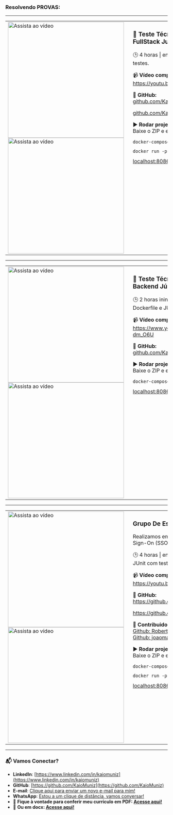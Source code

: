 ### Resolvendo PROVAS:


---


<table>
  <tr>
    <td>
      <a href="https://www.youtube.com/watch?v=oBHAjVWP3jY">
    <img src="https://img.youtube.com/vi/oBHAjVWP3jY/hqdefault.jpg" alt="Assista ao vídeo" width="360">
    </a>
       <a href="https://www.youtube.com/watch?v=oBHAjVWP3jY">
        <img src="https://media4.giphy.com/media/v1.Y2lkPTc5MGI3NjExYnNlbDJrd2gzZjdqYnhlc3ZmMGZoYzdoY3gyYmxzN3l0bTRsczJtbyZlcD12MV9pbnRlcm5hbF9naWZfYnlfaWQmY3Q9Zw/BHngsrfMJXzjVxdoiI/giphy.gif" alt="Assista ao vídeo" width="360">
      </a>
    </td>
    <td style="vertical-align: top; padding-left: 20px;">
      <h3>🧪 Teste Técnico - Desenvolvedor FullStack Junior</h3>
      <p>🕒 4 horas | entregue com Dockerfile e JUnit com testes.</p>
      <p>📹 <strong>Vídeo completo:</strong><br/>
      <a href="https://youtu.be/oBHAjVWP3jY">https://youtu.be/oBHAjVWP3jY</a></p>
      <p>🔗 <strong>GitHub:</strong><br/>
      <a href="https://github.com/KaioMuniz/pagamentoTesteProvaApi">github.com/KaioMuniz/pagamentoTesteProvaApi</a></p>
      <a href="https://github.com/KaioMuniz/pagamentoTesteProvaWeb">github.com/KaioMuniz/pagamentoTesteProvaWeb</a></p>
      <p>▶️ <strong>Rodar projeto:</strong><br/>
      Baixe o ZIP e execute:
      <pre><code>docker-compose up -d --build (API)</code></pre>
      <pre><code>docker run -p 80:80 angular-app (WEB)</code></pre>
      <a href="http://localhost:8088/swagger-ui/index.html#">localhost:8086/swagger-ui</a>
      <a href="http://localhost:">localhost:</a>
      </p>
    </td>
  </tr>
</table>

---

<table>
  <tr>
    <td>
      <a href="https://www.youtube.com/watch?v=badR-dm_O6U">
    <img src="https://img.youtube.com/vi/badR-dm_O6U/hqdefault.jpg" alt="Assista ao vídeo" width="360">
    </a>
             <a href="https://www.youtube.com/watch?v=oBHAjVWP3jY">
        <img src="https://media4.giphy.com/media/v1.Y2lkPTc5MGI3NjExejNtdGZ4YzM3Z2Nrd2FuMzlncXNiYzNncnZxNHgzdzFxaTdrMHlmNyZlcD12MV9pbnRlcm5hbF9naWZfYnlfaWQmY3Q9Zw/MZyANeZNdxD9Su8iFw/giphy.gif" alt="Assista ao vídeo" width="360">
      </a>
    </td>
    <td style="vertical-align: top; padding-left: 20px;">
      <h3>🧪 Teste Técnico - Desenvolvedor Backend Júnior</h3>
      <p>🕒 2 horas ininterruptas | entregue com Dockerfile e JUnit com testes.</p>
      <p>📹 <strong>Vídeo completo:</strong><br/>
      <a href="https://www.youtube.com/watch?v=badR-dm_O6U">https://www.youtube.com/watch?v=badR-dm_O6U</a></p>
      <p>🔗 <strong>GitHub:</strong><br/>
      <a href="https://github.com/KaioMuniz/produtoTesteProvaApi">github.com/KaioMuniz/produtoTesteProvaApi</a></p>
      <p>▶️ <strong>Rodar projeto:</strong><br/>
      Baixe o ZIP e execute:
      <pre><code>docker-compose up -d --build</code></pre>
      <a href="http://localhost:8086/swagger-ui/index.html#">localhost:8086/swagger-ui</a>
      </p>
    </td>
  </tr>
</table>


---

<table>
  <tr>
    <td>
      <a href="https://youtu.be/a5LQhYKkElM">
    <img src="https://img.youtube.com/vi/a5LQhYKkElM/hqdefault.jpg" alt="Assista ao vídeo" width="360">
</a>
          </a>
       <a href="https://youtu.be/a5LQhYKkElM">
        <img src="https://media4.giphy.com/media/v1.Y2lkPTc5MGI3NjExZXZwZXVjamgwcjhiYXBwYTQwOHpoZXBxNWM1YXpneGMzbzFuY203eiZlcD12MV9pbnRlcm5hbF9naWZfYnlfaWQmY3Q9Zw/jJJX0YkH5XtcfddEQa/giphy.gif" alt="Assista ao vídeo" width="360">
      </a>
    </td>
    <td style="vertical-align: top; padding-left: 20px;">
      <h3>Grupo De Estudo Coti Informática.</h3>
      <p>Realizamos em união um projeto Single Sign-On (SSO)</p>
      <p>🕒 4 horas | entregue com Dockerfile e JUnit com testes.</p>
      <p>📹 <strong>Vídeo completo:</strong><br/>
        <a href="https://youtu.be/a5LQhYKkElM">https://youtu.be/a5LQhYKkElM</a>
      </p>
      <p>🔗 <strong>GitHub:</strong><br/>
        <a href="https://github.com/KaioMuniz/usuariosApi">https://github.com/KaioMuniz/usuariosApi</a></p>
        <a href="https://github.com/KaioMuniz/usuariosWeb">https://github.com/KaioMuniz/usuariosWeb</a></p>
      <p>👥 <strong>Contribuidores:</strong><br/>
        <a href="https://github.com/RobertPorteles">Github: RobertPorteles</a><br/>
        <a href="https://github.com/joaomarqu3ss">Github: joaomarqu3ss</a>
      </p>
      <p>▶️ <strong>Rodar projeto:</strong><br/>
        Baixe o ZIP e execute:
        <pre><code>docker-compose up -d --build (API)</code></pre>
        <pre><code>docker run -p 80:80 angular-app (WEB)</code></pre>
        <a href="http://localhost:8088/swagger-ui/index.html#">localhost:8086/swagger-ui</a>
        <a href="http://localhost:">localhost:</a>
      </p>
    </td>
  </tr>
</table>


---


### 📬 **Vamos Conectar?**

* **LinkedIn**: [https://www.linkedin.com/in/kaiomuniz](https://www.linkedin.com/in/kaiomuniz)
* **GitHub**: [https://github.com/KaioMuniz](https://github.com/KaioMuniz)
* **E-mail**: [Clique aqui para enviar um novo e-mail para mim!](https://mail.google.com/mail/?view=cm&fs=1&to=kkaioribeiro@gmail.com)
* **WhatsApp**: [Estou a um clique de distância, vamos conversar!](https://wa.me/5521972345311)
* 📄 **Fique à vontade para conferir meu currículo em PDF: [Acesse aqui!](https://github.com/KaioMuniz/kaioCurriculum/blob/main/KAIO%20MUNIZ%20DE%20SOUZA%20RIBEIRO.pdf)**
* 📄 **Ou em docx: [Acesse aqui!](https://github.com/KaioMuniz/kaioCurriculum/blob/main/KAIO%20MUNIZ%20DE%20SOUZA%20RIBEIRO.docx)**
